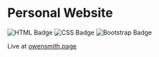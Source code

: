 # Personal Website 

![HTML Badge](https://img.shields.io/badge/HTML5-FF6767?style=for-the-badge&labelColor=black&logo=HTML5&logoColor=white) 
![CSS Badge](https://img.shields.io/badge/CSS3-57837B?style=for-the-badge&labelColor=black&logo=CSS3&logoColor=white) 
![Bootstrap Badge](https://img.shields.io/badge/Bootstrap-54436B?style=for-the-badge&labelColor=black&logo=Bootstrap&logoColor=white) 

Live at [owensmith.page](https://owensmith.page)
